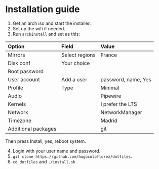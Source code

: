 # Installation guide

1. Get an arch iso and start the installer.
2. Set up the wifi if needed.
3. Run `archinstall` and set as this:

| Option | Field | Value |
| :--- | :--- | :--- |
| Mirrors | Select regions | France |
| Disk conf | Your choice |  |
| Root password |  |  |
| User account | Add a user  | password, name, Yes  |
| Profile | Type | Minimal |
| Audio |  | Pipewire |
| Kernels | | I prefer the LTS |
| Network | | NetworkManager |
| Timezone |  | Madrid |
| Additional packages |  | git |

Then press Install, yes, reboot system.

4. Login with your user name and password.
5. `git clone https://github.com/hugocotoflorez/dotfiles`.
6. `cd dotfiles` and `./install.sh`

